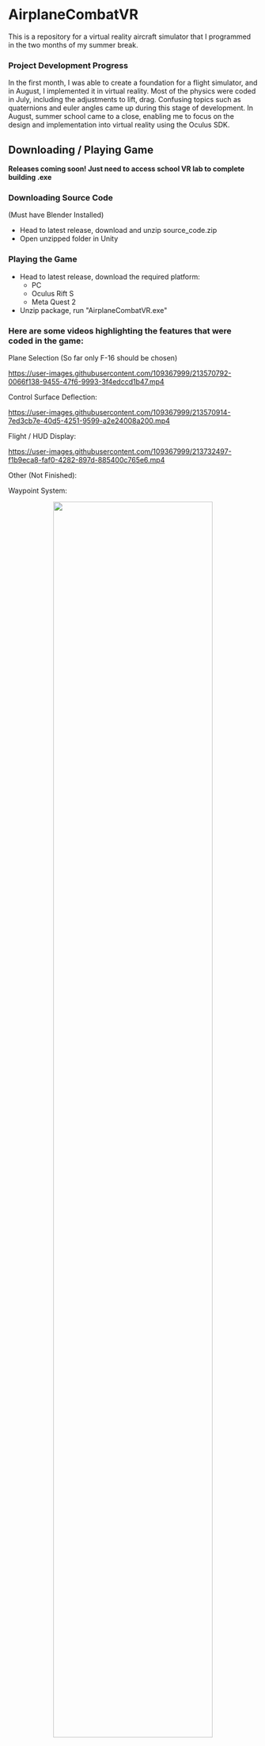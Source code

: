 # AirplaneCombatVR
This is a repository for a virtual reality aircraft simulator that I programmed in the two months of my summer break.

### Project Development Progress
In the first month, I was able to create a foundation for a flight simulator, and in August, I implemented it in virtual reality. Most of the physics were coded in July, including the adjustments to lift, drag. Confusing topics such as quaternions and euler angles came up during this stage of development. In August, summer school came to a close, enabling me to focus on the design and implementation into virtual reality using the Oculus SDK.

## Downloading / Playing Game
**Releases coming soon! Just need to access school VR lab to complete building .exe**
### Downloading Source Code 
(Must have Blender Installed)
- Head to latest release, download and unzip source_code.zip
- Open unzipped folder in Unity

### Playing the Game
- Head to latest release, download the required platform:
  - PC
  - Oculus Rift S
  - Meta Quest 2
- Unzip package, run "AirplaneCombatVR.exe"





### Here are some videos highlighting the features that were coded in the game:

Plane Selection (So far only F-16 should be chosen)

https://user-images.githubusercontent.com/109367999/213570792-0066f138-9455-47f6-9993-3f4edccd1b47.mp4

Control Surface Deflection:

https://user-images.githubusercontent.com/109367999/213570914-7ed3cb7e-40d5-4251-9599-a2e24008a200.mp4

Flight / HUD Display:

https://user-images.githubusercontent.com/109367999/213732497-f1b9eca8-faf0-4282-897d-885400c765e6.mp4



Other (Not Finished):

Waypoint System:
<p align="center">
  <img width="80%" height="80%" src="https://github.com/tommyzhng/AirplaneCombatVR/blob/master/Assets/Other/waypointsystem.gif">
</p>


**More videos coming soon (need access to VR headset to record)**
